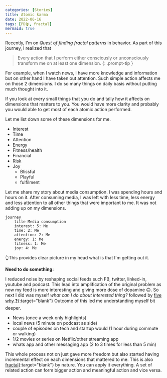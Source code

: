 ```yaml
---
categories: [Stories]
title: Atomic karma
date: 2022-06-16
tags: [PD🪴, fractal]
mermaid: true
---
```


Recently, I'm on *Quest of finding fractal patterns* in behavior. As part of this journey, I realized that

> Every action that I perform either consciously or unconsciously transform me on at least one dimension.
{: .prompt-tip }

For example, when I watch news, I have more knowledge and information  but on other hand I have taken out attention. Such simple action affects me on those 2 dimensions. I do so many things on daily basis without putting much thought into it.

If you look at  every small things that you do and tally how it affects on dimensions that matters to you. You would have more clarity and probably you would able to get most of each atomic action performed.

Let me list down some of these dimensions for me.

- Interest
- Time
- Attention
- Energy
- Fitness/health
- Financial
- Risk
- Joy
	- Blissful
	- Playful
	- fulfilment

Let me share my story about media consumption. I was spending hours and hours on it. After consuming media, I was left with less time, less energy and less attention to all other things that were important to me. It was not adding up on my dimensions.

```mermaid
journey
    title Media consumption
    interest: 5: Me
    time: 2: Me
    attention: 2: Me
    energy: 1: Me
    fitness: 1: Me
    joy: 4: Me
```

👆This provides clear picture in my head what is that I'm getting out it.

**Need to do something:**

I reduced noise by reshaping social feeds such FB, twitter, linked-in, youtube and podcast. This lead into amplification of the original problem as now my feed is more interesting and giving more dose of dopamine 🙃. So next I did was myself  *what can I do about interested thing?*  followed by [five why ❓](https://en.wikipedia.org/wiki/Five_whys){:target="blank"} Outcome of this led me understanding myself bit deeper.

- News (once a week only highlights)
- local news (5 minute on podcast as side)
- couple of episodes on tech and startup would (1 hour during commute or walking)
- 1/2 movies or series on Netflix/other streaming app
- whats app and other messaging app (2 to 3 times for less than 5 min)

This whole process not on just gave more freedom but also started having incremental effect on each dimensions that mattered to me. This is also [fractal](https://en.wikipedia.org/wiki/Fractal){:target="blank"} by nature. You can apply it everything. A set of related action can form bigger action and meaningful action and vice versa.

